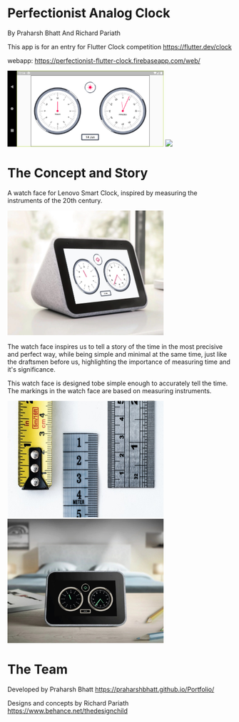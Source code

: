# Perfectionist Analog Clock
By Praharsh Bhatt And Richard Pariath

This app is for an entry for Flutter Clock competition https://flutter.dev/clock

webapp: https://perfectionist-flutter-clock.firebaseapp.com/web/

<img src='Screenshot_1.png' width='350'>

<img src='demo.gif' width='350'>


# The Concept and Story

A watch face for Lenovo Smart Clock, inspired by measuring the instruments of the 20th century.

<img src='Concept_1.jpg' width='350'>

The watch face inspires us to tell a story of the time in the most precisive and perfect way, while being simple and minimal at the same time, just like the draftsmen before us, highlighting the importance of measuring time and it's significance.



This watch face is designed tobe simple enough to accurately tell the time.
The markings in the watch face are based on measuring instruments.

<img src='Concept_2.jpg' width='350'>
<img src='Concept_3.jpg' width='350'>


# The Team
Developed by Praharsh Bhatt
https://praharshbhatt.github.io/Portfolio/

Designs and concepts by Richard Pariath
https://www.behance.net/thedesignchild